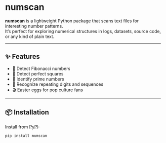 # numscan

**numscan** is a lightweight Python package that scans text files for interesting number patterns.  
It’s perfect for exploring numerical structures in logs, datasets, source code, or any kind of plain text.

---

## ✨ Features

- 🔢 Detect Fibonacci numbers
- 🔲 Detect perfect squares
- 🧮 Identify prime numbers
- 🔁 Recognize repeating digits and sequences
- 🎬 Easter eggs for pop culture fans

---

## 📦 Installation

Install from [PyPI](https://pypi.org/project/numscan/):

```bash
pip install numscan